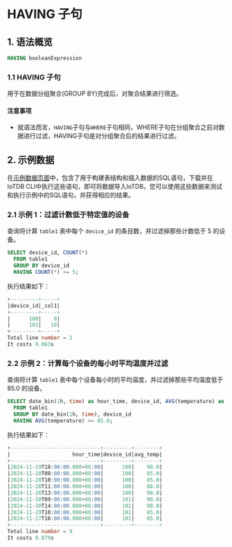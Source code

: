 <!--

    Licensed to the Apache Software Foundation (ASF) under one
    or more contributor license agreements.  See the NOTICE file
    distributed with this work for additional information
    regarding copyright ownership.  The ASF licenses this file
    to you under the Apache License, Version 2.0 (the
    "License"); you may not use this file except in compliance
    with the License.  You may obtain a copy of the License at
    
        http://www.apache.org/licenses/LICENSE-2.0
    
    Unless required by applicable law or agreed to in writing,
    software distributed under the License is distributed on an
    "AS IS" BASIS, WITHOUT WARRANTIES OR CONDITIONS OF ANY
    KIND, either express or implied.  See the License for the
    specific language governing permissions and limitations
    under the License.

-->

# HAVING 子句

## 1. 语法概览

```sql
HAVING booleanExpression
```

### 1.1 HAVING 子句

用于在数据分组聚合(GROUP BY)完成后，对聚合结果进行筛选。

#### 注意事项

- 就语法而言，`HAVING`子句与`WHERE`子句相同，WHERE子句在分组聚合之前对数据进行过滤，HAVING子句是对分组聚合后的结果进行过滤。

## 2. 示例数据

在[示例数据页面](../Reference/Sample-Data.md)中，包含了用于构建表结构和插入数据的SQL语句，下载并在IoTDB CLI中执行这些语句，即可将数据导入IoTDB，您可以使用这些数据来测试和执行示例中的SQL语句，并获得相应的结果。

### 2.1 示例 1：过滤计数低于特定值的设备

查询将计算 `table1` 表中每个 `device_id` 的条目数，并过滤掉那些计数低于 5 的设备。

```sql
SELECT device_id, COUNT(*)
  FROM table1
  GROUP BY device_id
  HAVING COUNT(*) >= 5;
```

执行结果如下：

```sql
+---------+-----+
|device_id|_col1|
+---------+-----+
|      100|    8|
|      101|   10|
+---------+-----+
Total line number = 2
It costs 0.063s
```

### 2.2 示例 2：计算每个设备的每小时平均温度并过滤

查询将计算 `table1` 表中每个设备每小时的平均温度，并过滤掉那些平均温度低于 85.0 的设备。

```sql
SELECT date_bin(1h, time) as hour_time, device_id, AVG(temperature) as avg_temp
  FROM table1
  GROUP BY date_bin(1h, time), device_id
  HAVING AVG(temperature) >= 85.0;
```

执行结果如下：

```sql
+-----------------------------+---------+--------+
|                    hour_time|device_id|avg_temp|
+-----------------------------+---------+--------+
|2024-11-29T18:00:00.000+08:00|      100|    90.0|
|2024-11-28T08:00:00.000+08:00|      100|    85.0|
|2024-11-28T10:00:00.000+08:00|      100|    85.0|
|2024-11-28T11:00:00.000+08:00|      100|    88.0|
|2024-11-26T13:00:00.000+08:00|      100|    90.0|
|2024-11-30T09:00:00.000+08:00|      101|    90.0|
|2024-11-30T14:00:00.000+08:00|      101|    90.0|
|2024-11-29T10:00:00.000+08:00|      101|    85.0|
|2024-11-27T16:00:00.000+08:00|      101|    85.0|
+-----------------------------+---------+--------+
Total line number = 9
It costs 0.079s
```